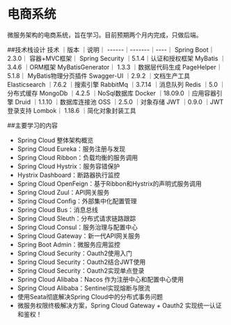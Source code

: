 # 电商系统
微服务架构的电商系统，旨在学习。目前预期两个月内完成，只做后端。

##技术栈设计
技术	｜版本	｜说明｜
------｜-------｜----｜
Spring Boot｜	2.3.0｜	容器+MVC框架｜
Spring Security	｜5.1.4｜认证和授权框架
MyBatis	｜3.4.6	｜ORM框架
MyBatisGenerator｜	1.3.3	｜数据层代码生成
PageHelper｜	5.1.8｜	MyBatis物理分页插件
Swagger-UI	｜2.9.2	｜文档生产工具
Elasticsearch	｜7.6.2	｜搜索引擎
RabbitMq	｜3.7.14	｜消息队列
Redis	｜5.0	｜分布式缓存
MongoDb	｜4.2.5	｜NoSql数据库
Docker	｜18.09.0	｜应用容器引擎
Druid	｜1.1.10	｜数据库连接池
OSS	｜2.5.0	｜对象存储
JWT	｜0.9.0	｜JWT登录支持
Lombok｜	1.18.6	｜简化对象封装工具

##主要学习的内容
- Spring Cloud 整体架构概览
- Spring Cloud Eureka：服务注册与发现
- Spring Cloud Ribbon：负载均衡的服务调用
- Spring Cloud Hystrix：服务容错保护
- Hystrix Dashboard：断路器执行监控
- Spring Cloud OpenFeign：基于Ribbon和Hystrix的声明式服务调用
- Spring Cloud Zuul：API网关服务
- Spring Cloud Config：外部集中化配置管理
- Spring Cloud Bus：消息总线
- Spring Cloud Sleuth：分布式请求链路跟踪
- Spring Cloud Consul：服务治理与配置中心
- Spring Cloud Gateway：新一代API网关服务
- Spring Boot Admin：微服务应用监控
- Spring Cloud Security：Oauth2使用入门
- Spring Cloud Security：Oauth2结合JWT使用
- Spring Cloud Security：Oauth2实现单点登录
- Spring Cloud Alibaba：Nacos 作为注册中心和配置中心使用
- Spring Cloud Alibaba：Sentinel实现熔断与限流
- 使用Seata彻底解决Spring Cloud中的分布式事务问题
- 微服务权限终极解决方案，Spring Cloud Gateway + Oauth2 实现统一认证和鉴权！
